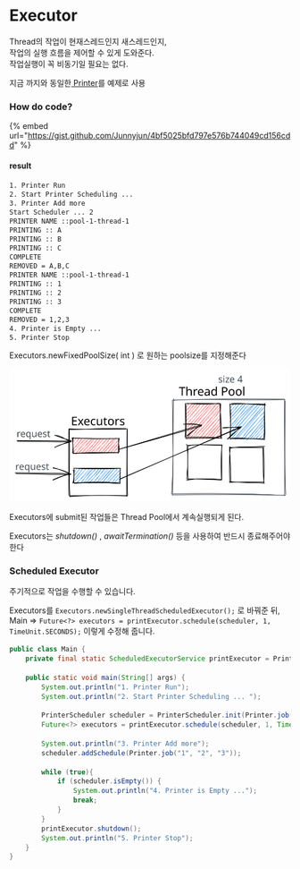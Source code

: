# Executor

Thread의 작업이 현재스레드인지 새스레드인지, \
작업의 실행 흐름을 제어할 수 있게 도와준다.\
작업실행이 꼭 비동기일 필요는 없다.

지금 까지와 동일한[ Printer](process.md#thread)를 예제로 사용

### How do code?

{% embed url="https://gist.github.com/Junnyjun/4bf5025bfd797e576b744049cd156cdd" %}

#### result

```basic
1. Printer Run
2. Start Printer Scheduling ... 
3. Printer Add more
Start Scheduler ... 2
PRINTER NAME ::pool-1-thread-1
PRINTING :: A
PRINTING :: B
PRINTING :: C
COMPLETE
REMOVED = A,B,C
PRINTER NAME ::pool-1-thread-1
PRINTING :: 1
PRINTING :: 2
PRINTING :: 3
COMPLETE
REMOVED = 1,2,3
4. Printer is Empty ...
5. Printer Stop
```

Executors.newFixedPoolSize( int ) 로 원하는 poolsize를 지정해준다

<img src="../../../.gitbook/assets/file.drawing (2).svg" alt="" class="gitbook-drawing">

Executors에 submit된 작업들은 Thread Pool에서 계속실행되게 된다.

Executors는 _shutdown()_ , _awaitTermination()_ 등을 사용하여 반드시 종료해주어야 한다

### Scheduled Executor

주기적으로 작업을 수행할 수 있습니다.

Executors를 `Executors.newSingleThreadScheduledExecutor();` 로 바꿔준 뒤, \
Main => `Future<?> executors = printExecutor.schedule(scheduler, 1, TimeUnit.SECONDS);` 이렇게 수정해 줍니다.

```java
public class Main {
    private final static ScheduledExecutorService printExecutor = PrintExecutor.scheduled;

    public static void main(String[] args) {
        System.out.println("1. Printer Run");
        System.out.println("2. Start Printer Scheduling ... ");

        PrinterScheduler scheduler = PrinterScheduler.init(Printer.job("A", "B", "C"));
        Future<?> executors = printExecutor.schedule(scheduler, 1, TimeUnit.SECONDS);

        System.out.println("3. Printer Add more");
        scheduler.addSchedule(Printer.job("1", "2", "3"));

        while (true){
            if (scheduler.isEmpty()) {
                System.out.println("4. Printer is Empty ...");
                break;
            }
        }
        printExecutor.shutdown();
        System.out.println("5. Printer Stop");
    }
}
```



